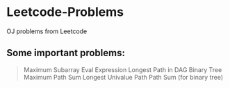# Leetcode-Problems
OJ problems from Leetcode

## Some important problems:
> Maximum Subarray
> Eval Expression
> Longest Path in DAG
> Binary Tree Maximum Path Sum
> Longest Univalue Path
> Path Sum (for binary tree)
